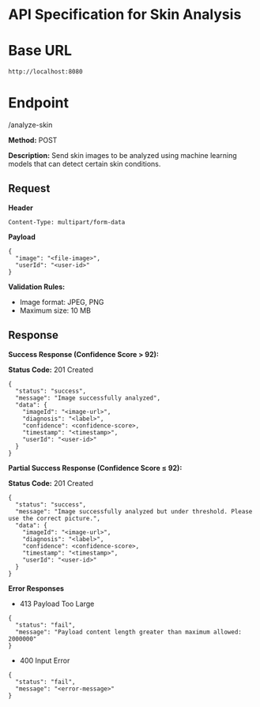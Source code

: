 # API Specification for Skin Analysis

# Base URL
```
http://localhost:8080
```

# Endpoint
/analyze-skin

**Method:** POST

**Description:** Send skin images to be analyzed using machine learning models that can detect certain skin conditions.


## Request

**Header**
```
Content-Type: multipart/form-data
```

**Payload**
```
{
  "image": "<file-image>",
  "userId": "<user-id>"
}
```

**Validation Rules:**
* Image format: JPEG, PNG
* Maximum size: 10 MB


## Response
**Success Response (Confidence Score > 92):**

**Status Code:** 201 Created
```
{
  "status": "success",
  "message": "Image successfully analyzed",
  "data": {
    "imageId": "<image-url>",
    "diagnosis": "<label>",
    "confidence": <confidence-score>,
    "timestamp": "<timestamp>",
    "userId": "<user-id>"
  }
}
```

**Partial Success Response (Confidence Score ≤ 92):**

**Status Code:** 201 Created
```
{
  "status": "success",
  "message": "Image successfully analyzed but under threshold. Please use the correct picture.",
  "data": {
    "imageId": "<image-url>",
    "diagnosis": "<label>",
    "confidence": <confidence-score>,
    "timestamp": "<timestamp>",
    "userId": "<user-id>"
  }
}
```

**Error Responses**
* 413 Payload Too Large
```
{
  "status": "fail",
  "message": "Payload content length greater than maximum allowed: 2000000"
}
```

* 400 Input Error
```
{
  "status": "fail",
  "message": "<error-message>"
}
```
